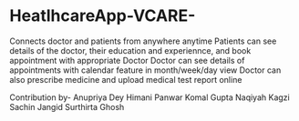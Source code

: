 # HeatlhcareApp-VCARE-
Connects doctor and patients from anywhere anytime
Patients can see details of the doctor, their education and experiennce, and book appointment with appropriate Doctor
Doctor can see details of appointments with calendar feature in month/week/day view
Doctor can also prescribe medicine and upload medical test report online

Contribution by-
Anupriya Dey
Himani Panwar
Komal Gupta
Naqiyah Kagzi
Sachin Jangid
Surthirta Ghosh
